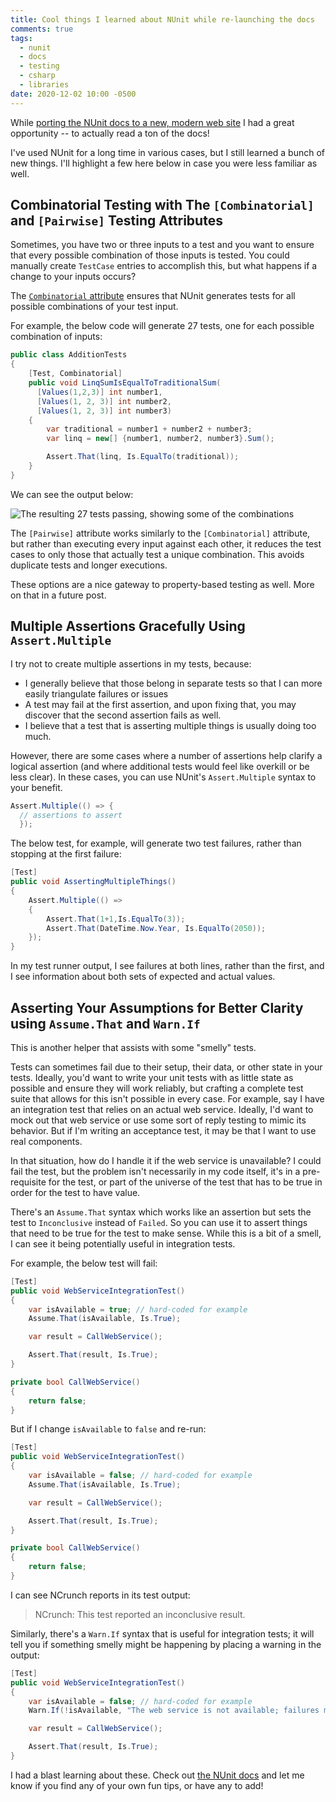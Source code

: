 ```yaml
---
title: Cool things I learned about NUnit while re-launching the docs
comments: true
tags:
  - nunit
  - docs
  - testing
  - csharp
  - libraries
date: 2020-12-02 10:00 -0500
---
```

While [porting the NUnit docs to a new, modern web site](https://seankilleen.com/2020/07/announcement-i-am-now-the-lead-for-the-nunit-docs-project/) I had a great opportunity -- to actually read a ton of the docs!

I've used NUnit for a long time in various cases, but I still learned a bunch of new things. I'll highlight a few here below in case you were less familiar as well.

## Combinatorial Testing with The `[Combinatorial]` and `[Pairwise]` Testing Attributes

Sometimes, you have two or three inputs to a test and you want to ensure that every possible combination of those inputs is tested. You could manually create `TestCase` entries to accomplish this, but what happens if a change to your inputs occurs?

The [`Combinatorial` attribute](https://docs.nunit.org/articles/nunit/writing-tests/attributes/combinatorial.html) ensures that NUnit generates tests for all possible combinations of your test input.

For example, the below code will generate 27 tests, one for each possible combination of inputs:

```csharp
public class AdditionTests
{
    [Test, Combinatorial]
    public void LinqSumIsEqualToTraditionalSum(
      [Values(1,2,3)] int number1,
      [Values(1, 2, 3)] int number2,
      [Values(1, 2, 3)] int number3)
    {
        var traditional = number1 + number2 + number3;
        var linq = new[] {number1, number2, number3}.Sum();

        Assert.That(linq, Is.EqualTo(traditional));
    }
}
```

We can see the output below:

![The resulting 27 tests passing, showing some of the combinations]({{site.post-images}}/2020-cool-things-nunit/GeneratedTests.png)

The `[Pairwise]` attribute works similarly to the `[Combinatorial]` attribute, but rather than executing every input against each other, it reduces the test cases to only those that actually test a unique combination. This avoids duplicate tests and longer executions.

These options are a nice gateway to property-based testing as well. More on that in a future post.

## Multiple Assertions Gracefully Using `Assert.Multiple`

I try not to create multiple assertions in my tests, because:

* I generally believe that those belong in separate tests so that I can more easily triangulate failures or issues
* A test may fail at the first assertion, and upon fixing that, you may discover that the second assertion fails as well.
* I believe that a test that is asserting multiple things is usually doing too much.

However, there are some cases where a number of assertions help clarify a logical assertion (and where additional tests would feel like overkill or be less clear). In these cases, you can use NUnit's `Assert.Multiple` syntax to your benefit.

```csharp
Assert.Multiple(() => {
  // assertions to assert
  });
```

The below test, for example, will generate two test failures, rather than stopping at the first failure:

```csharp
[Test]
public void AssertingMultipleThings()
{
    Assert.Multiple(() =>
    {
        Assert.That(1+1,Is.EqualTo(3));
        Assert.That(DateTime.Now.Year, Is.EqualTo(2050));
    });
}
```

In my test runner output, I see failures at both lines, rather than the first, and I see information about both sets of expected and actual values.

## Asserting Your Assumptions for Better Clarity using `Assume.That` and `Warn.If`

This is another helper that assists with some "smelly" tests.

Tests can sometimes fail due to their setup, their data, or other state in your tests. Ideally, you'd want to write your unit tests with as little state as possible and ensure they will work reliably, but crafting a complete test suite that allows for this isn't possible in every case. For example, say I have an integration test that relies on an actual web service. Ideally, I'd want to mock out that web service or use some sort of reply testing to mimic its behavior. But if I'm writing an acceptance test, it may be that I want to use real components.

In that situation, how do I handle it if the web service is unavailable? I could fail the test, but the problem isn't necessarily in my code itself, it's in a pre-requisite for the test, or part of the universe of the test that has to be true in order for the test to have value.

There's an `Assume.That` syntax which works like an assertion but sets the test to `Inconclusive` instead of `Failed`. So you can use it to assert things that need to be true for the test to make sense. While this is a bit of a smell, I can see it being potentially useful in integration tests.

For example, the below test will fail:

```csharp
[Test]
public void WebServiceIntegrationTest()
{
    var isAvailable = true; // hard-coded for example
    Assume.That(isAvailable, Is.True);

    var result = CallWebService();

    Assert.That(result, Is.True);
}

private bool CallWebService()
{
    return false;
}
```

But if I change `isAvailable` to `false` and re-run:

```csharp
[Test]
public void WebServiceIntegrationTest()
{
    var isAvailable = false; // hard-coded for example
    Assume.That(isAvailable, Is.True);

    var result = CallWebService();

    Assert.That(result, Is.True);
}

private bool CallWebService()
{
    return false;
}
```

I can see NCrunch reports in its test output:

> NCrunch: This test reported an inconclusive result.

Similarly, there's a `Warn.If` syntax that is useful for integration tests; it will tell you if something smelly might be happening by placing a warning in the output:

```csharp
[Test]
public void WebServiceIntegrationTest()
{
    var isAvailable = false; // hard-coded for example
    Warn.If(!isAvailable, "The web service is not available; failures may be due to this.");

    var result = CallWebService();

    Assert.That(result, Is.True);
}
```

I had a blast learning about these. Check out [the NUnit docs](https://nunit.org/docs/) and let me know if you find any of your own fun tips, or have any to add!
